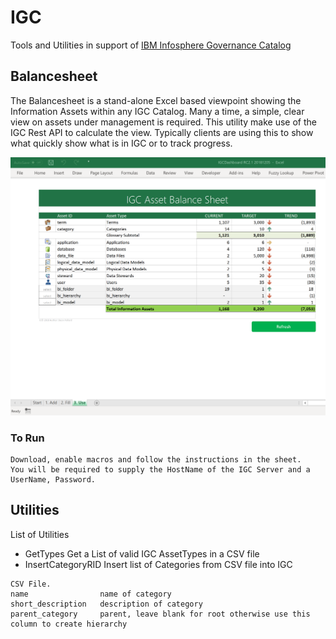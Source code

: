 # IGC
Tools and Utilities in support of [IBM Infosphere Governance Catalog](https://www.ibm.com/us-en/marketplace/information-governance-catalog)

## Balancesheet
The Balancesheet is a stand-alone Excel based viewpoint showing the Information Assets within any IGC Catalog.  Many a time, a simple, clear view on assets under management is required.  This utility make use of the IGC Rest API to calculate the view.  Typically clients are using this to show what quickly show what is in IGC or to track progress.

![Overview](https://raw.githubusercontent.com/deonpollard/igc/master/wiki-images/BalanceSheet.png)

### To Run
```
Download, enable macros and follow the instructions in the sheet.
You will be required to supply the HostName of the IGC Server and a UserName, Password.
```
## Utilities
List of Utilities
* GetTypes Get a List of valid IGC AssetTypes in a CSV file
* InsertCategoryRID Insert list of Categories from CSV file into IGC
```
CSV File.
name                name of category
short_description   description of category
parent_category     parent, leave blank for root otherwise use this column to create hierarchy
```
